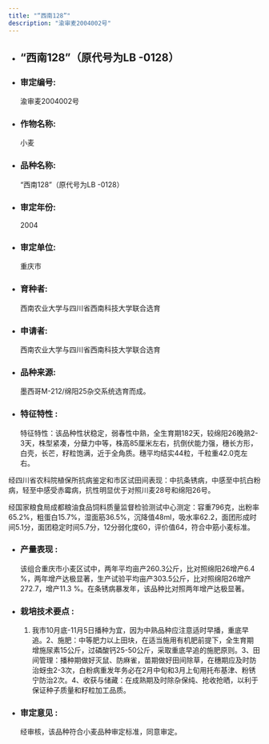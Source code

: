 ```yaml
---
title: "“西南128”"
description: "渝审麦2004002号"
---
```

* ## “西南128”（原代号为LB -0128）
* ###  审定编号:  
   渝审麦2004002号

*  ### 作物名称:  
   小麦

*   ###  品种名称: 
    “西南128”（原代号为LB -0128）

*   ### 审定年份: 
    2004

*   ### 审定单位:  
    重庆市

*   ### 育种者:  
    西南农业大学与四川省西南科技大学联合选育

*   ### 申请者:  
    西南农业大学与四川省西南科技大学联合选育

*   ### 品种来源:  
    墨西哥M-212/绵阳25杂交系统选育而成。

*   ### 特征特性 : 
    特征特性：该品种性状稳定，弱春性中熟，全生育期182天，较绵阳26晚熟2-3天，株型紧凑，分蘖力中等，株高85厘米左右，抗倒伏能力强，穗长方形，白壳，长芒，籽粒饱满，近于全角质。穗平均结实44粒，千粒重42.0克左右。

经四川省农科院植保所抗病鉴定和市区试田间表现：中抗条锈病，中感至中抗白粉病，轻至中感受赤霉病，抗性明显优于对照川麦28号和绵阳26号。

经国家粮食局成都粮油食品饲料质量监督检验测试中心测定：容重796克，出粉率65.2%，粗蛋白15.7%，湿面筋36.5%，沉降值48ml，吸水率62.2，面团形成时间5.1分，面团稳定时间5.7分，12分弱化度60，评价值64，符合中筋小麦标准。



*   ### 产量表现 : 
    该组合重庆市小麦区试中，两年平均亩产260.3公斤，比对照绵阳26增产6.4 %，两年增产达极显著，生产试验平均亩产303.5公斤，比对照绵阳26增产272.7，增产11.3 %。在条锈病暴发年，该品种比对照两年增产达极显著。

*   ### 栽培技术要点 : 
    1. 我市10月底-11月5日播种为宜，因为中熟品种应注意适时早播，重底早追。2、施肥：中等肥力以上田块，在适当施用有机肥前提下，全生育期增施尿素15公斤，过磷酸钙25-50公斤，采取重底早追的施肥原则。3、田间管理：播种期做好灭鼠、防麻雀，苗期做好田间除草，在穗期应及时防治蚜虫2-3次，白粉病重发年务必在2月中旬和3月上旬用托布基津、粉锈宁防治2次。4、收获与储藏：在成熟期及时除杂保纯、抢收抢晒，以利于保证种子质量和籽粒加工品质。

*   ### 审定意见 : 
    经审核，该品种符合小麦品种审定标准，同意审定。
